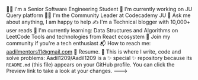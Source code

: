 👨‍🎓 I'm a Senior Software Engineering Student
🔭 I’m currently working on JU Query platform
👨‍🏫 I'm the Community Leader at Codecademy JU
💬 Ask me about anything, I am happy to help
✍ I'm a Technical blogger with 10,000+ user reads
🌱 I'm currently learning:
Data Structures and Algorithms on LeetCode
Tools and technologies from React ecosystem
👯 Join my community if you're a tech enthusiast
📬 How to reach me: aadilmentors11@gmail.com
📝 Resume.
💪 This is where I write, code and solve problems:
Aadil1209/Aadil1209 is a ✨ special ✨ repository because its `README.md` (this file) appears on your GitHub profile.
You can click the Preview link to take a look at your changes.
--->
